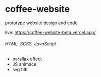 # coffee-website
prototype website design and code

live: https://coffee-website-beta.vercel.app/

###### HTML, SCSS, JavaScript 

 - parallax effect
- JS animace 
- svg filtr
